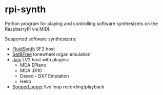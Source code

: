 # rpi-synth
Python program for playing and controlling software synthesizers on the RaspberryPi via MIDI.

Supported software synthesizers:
* [FluidSynth](http://www.fluidsynth.org/) SF2 host
* [SetBFree](https://github.com/pantherb/setBfree) tonewheel organ emulation
* [Jalv](https://github.com/drobilla/jalv) LV2 host with plugins:
  * MDA EPiano
  * MDA JX10
  * Dexed - DX7 Emulation
  * Helm
* [SooperLooper](http://essej.net/sooperlooper/) live loop recording/playback 
